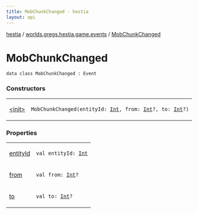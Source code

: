 ```yaml
---
title: MobChunkChanged - hestia
layout: api
---
```


<div class='api-docs-breadcrumbs'><a href="../../index.html">hestia</a> / <a href="../index.html">worlds.gregs.hestia.game.events</a> / <a href="./index.html">MobChunkChanged</a></div>

# MobChunkChanged

<div class="signature"><code><span class="keyword">data</span> <span class="keyword">class </span><span class="identifier">MobChunkChanged</span>&nbsp;<span class="symbol">:</span>&nbsp;<span class="identifier">Event</span></code></div>

### Constructors

<table class="api-docs-table">
<tbody>
<tr>
<td markdown="1">

<a href="-init-.html">&lt;init&gt;</a>


</td>
<td markdown="1">
<div class="signature"><code><span class="identifier">MobChunkChanged</span><span class="symbol">(</span><span class="parameterName" id="worlds.gregs.hestia.game.events.MobChunkChanged$<init>(kotlin.Int, kotlin.Int, kotlin.Int)/entityId">entityId</span><span class="symbol">:</span>&nbsp;<a href="https://kotlinlang.org/api/latest/jvm/stdlib/kotlin/-int/index.html"><span class="identifier">Int</span></a><span class="symbol">, </span><span class="parameterName" id="worlds.gregs.hestia.game.events.MobChunkChanged$<init>(kotlin.Int, kotlin.Int, kotlin.Int)/from">from</span><span class="symbol">:</span>&nbsp;<a href="https://kotlinlang.org/api/latest/jvm/stdlib/kotlin/-int/index.html"><span class="identifier">Int</span></a><span class="symbol">?</span><span class="symbol">, </span><span class="parameterName" id="worlds.gregs.hestia.game.events.MobChunkChanged$<init>(kotlin.Int, kotlin.Int, kotlin.Int)/to">to</span><span class="symbol">:</span>&nbsp;<a href="https://kotlinlang.org/api/latest/jvm/stdlib/kotlin/-int/index.html"><span class="identifier">Int</span></a><span class="symbol">?</span><span class="symbol">)</span></code></div>

</td>
</tr>
</tbody>
</table>

### Properties

<table class="api-docs-table">
<tbody>
<tr>
<td markdown="1">

<a href="entity-id.html">entityId</a>


</td>
<td markdown="1">
<div class="signature"><code><span class="keyword">val </span><span class="identifier">entityId</span><span class="symbol">: </span><a href="https://kotlinlang.org/api/latest/jvm/stdlib/kotlin/-int/index.html"><span class="identifier">Int</span></a></code></div>

</td>
</tr>
<tr>
<td markdown="1">

<a href="from.html">from</a>


</td>
<td markdown="1">
<div class="signature"><code><span class="keyword">val </span><span class="identifier">from</span><span class="symbol">: </span><a href="https://kotlinlang.org/api/latest/jvm/stdlib/kotlin/-int/index.html"><span class="identifier">Int</span></a><span class="symbol">?</span></code></div>

</td>
</tr>
<tr>
<td markdown="1">

<a href="to.html">to</a>


</td>
<td markdown="1">
<div class="signature"><code><span class="keyword">val </span><span class="identifier">to</span><span class="symbol">: </span><a href="https://kotlinlang.org/api/latest/jvm/stdlib/kotlin/-int/index.html"><span class="identifier">Int</span></a><span class="symbol">?</span></code></div>

</td>
</tr>
</tbody>
</table>
